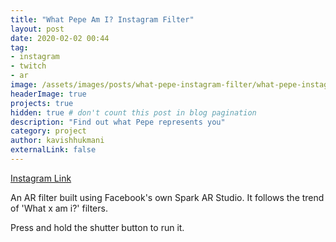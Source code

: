 ```yaml
---
title: "What Pepe Am I? Instagram Filter"
layout: post
date: 2020-02-02 00:44
tag:
- instagram
- twitch
- ar
image: /assets/images/posts/what-pepe-instagram-filter/what-pepe-instagram-filter.png
headerImage: true
projects: true
hidden: true # don't count this post in blog pagination
description: "Find out what Pepe represents you"
category: project
author: kavishhukmani
externalLink: false
---
```

[Instagram Link](https://www.instagram.com/a/r/?effect_id=186688162731890)

An AR filter built using Facebook's own Spark AR Studio. It follows the trend of 'What x am i?' filters.

Press and hold the shutter button to run it.

